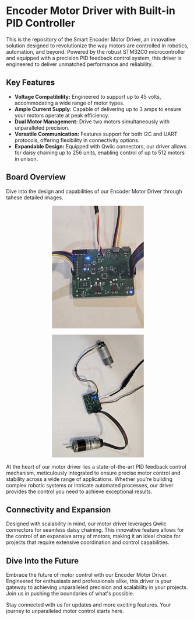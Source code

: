 # Encoder Motor Driver with Built-in PID Controller

This is the repository of the Smart Encoder Motor Driver, an innovative solution designed to revolutionize the way motors are controlled in robotics, automation, and beyond. Powered by the robust STM32C0 microcontroller and equipped with a precision PID feedback control system, this driver is engineered to deliver unmatched performance and reliability.

## Key Features

- **Voltage Compatibility:** Engineered to support up to 45 volts, accommodating a wide range of motor types.
- **Ample Current Supply:** Capable of delivering up to 3 amps to ensure your motors operate at peak efficiency.
- **Dual Motor Management:** Drive two motors simultaneously with unparalleled precision.
- **Versatile Communication:** Features support for both I2C and UART protocols, offering flexibility in connectivity options.
- **Expandable Design:** Equipped with Qwiic connectors, our driver allows for daisy chaining up to 256 units, enabling control of up to 512 motors in unison.

## Board Overview

Dive into the design and capabilities of our Encoder Motor Driver through tahese detailed images.


<p align="center">
  <img src="imageB.jpg" alt="Encoder Motor Driver - Front View" width="50%" height="auto"/>
</p>

<p align="center">
  <img src="imageA.jpg" alt="Encoder Motor Driver - Front View" width="50%" height="auto"/>
</p>

At the heart of our motor driver lies a state-of-the-art PID feedback control mechanism, meticulously integrated to ensure precise motor control and stability across a wide range of applications. Whether you're building complex robotic systems or intricate automated processes, our driver provides the control you need to achieve exceptional results.

## Connectivity and Expansion

Designed with scalability in mind, our motor driver leverages Qwiic connectors for seamless daisy chaining. This innovative feature allows for the control of an expansive array of motors, making it an ideal choice for projects that require extensive coordination and control capabilities.

## Dive Into the Future

Embrace the future of motor control with our Encoder Motor Driver. Engineered for enthusiasts and professionals alike, this driver is your gateway to achieving unparalleled precision and scalability in your projects. Join us in pushing the boundaries of what's possible.

Stay connected with us for updates and more exciting features. Your journey to unparalleled motor control starts here.
